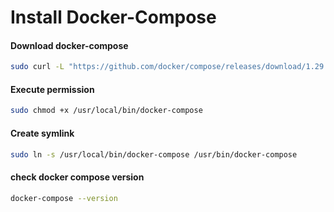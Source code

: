 # Install Docker-Compose
#### Download docker-compose
```sh
sudo curl -L "https://github.com/docker/compose/releases/download/1.29.2/docker-compose-$(uname -s)-$(uname -m)" -o /usr/local/bin/docker-compose
```
#### Execute permission 
```sh
sudo chmod +x /usr/local/bin/docker-compose
```
#### Create symlink 
```sh
sudo ln -s /usr/local/bin/docker-compose /usr/bin/docker-compose
```
#### check docker compose version
```sh
docker-compose --version
```
